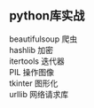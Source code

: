 ## python库实战
beautifulsoup  爬虫    
hashlib   加密  
itertools  迭代器  
PIL   操作图像  
tkinter  图形化  
urllib  网络请求库